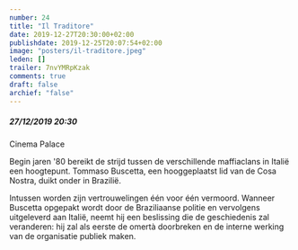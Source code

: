 ```yaml
---
number: 24
title: "Il Traditore"
date: 2019-12-27T20:30:00+02:00
publishdate: 2019-12-25T20:07:54+02:00
image: "posters/il-traditore.jpeg"
leden: []
trailer: 7nvYMRpKzak
comments: true
draft: false
archief: "false"
---
```


##### 27/12/2019 20:30

Cinema Palace

Begin jaren '80 bereikt de strijd tussen de verschillende maffiaclans in
Italië een hoogtepunt. Tommaso Buscetta, een hooggeplaatst lid van de Cosa
Nostra, duikt onder in Brazilië.
<!--more-->
Intussen worden zijn vertrouwelingen één voor één vermoord. Wanneer
Buscetta opgepakt wordt door de Braziliaanse politie en vervolgens
uitgeleverd aan Italië, neemt hij een beslissing die de geschiedenis
zal veranderen: hij zal als eerste de omertà doorbreken en de interne
werking van de organisatie publiek maken.
